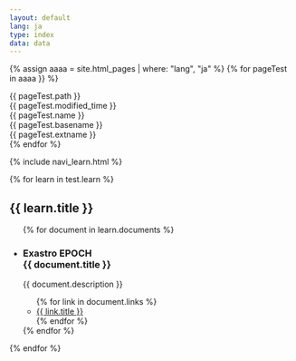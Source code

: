 ```yaml
---
layout: default
lang: ja
type: index
data: data
---
```









{% assign aaaa = site.html_pages | where: "lang", "ja" %}
{% for pageTest in aaaa }} %}
    <div>{{ pageTest.path }}</div>
    <div>{{ pageTest.modified_time }}</div>
    <div>{{ pageTest.name }}</div>
    <div>{{ pageTest.basename }}</div>
    <div>{{ pageTest.extname }}</div>
{% endfor %}




{% include navi_learn.html %}

{% for learn in test.learn %}
<section class="">
    <h2><i class="{{ learn.icon }}"></i> {{ learn.title }}</h2>
    <ul class="content-list">
    {% for document in learn.documents %}
        <li class="content-item">
            <div class="content-card">
                <div class="content-header">
                    <h3 class="content-title">
                        <span class="content-type">Exastro EPOCH</span><br>
                        {{ document.title }}
                    </h3>
                </div>
                <div class="content-body">
                    <p class="content-paragraph">{{ document.description }}</p>
                </div>
                <div class="content-footer">
                    <ul class="content-link-list">
                    {% for link in document.links %}
                        <li class="content-link-item">
                            <a class="content-link" href="{{ link.url }}">
                                {{ link.title }} <i class="fas fa-angle-right"></i>
                            </a>
                        </li>
                    {% endfor %}
                    </ul>
                </div>
            </div>
        </li>
    {% endfor %}
    </ul>
</section>
{% endfor %}
